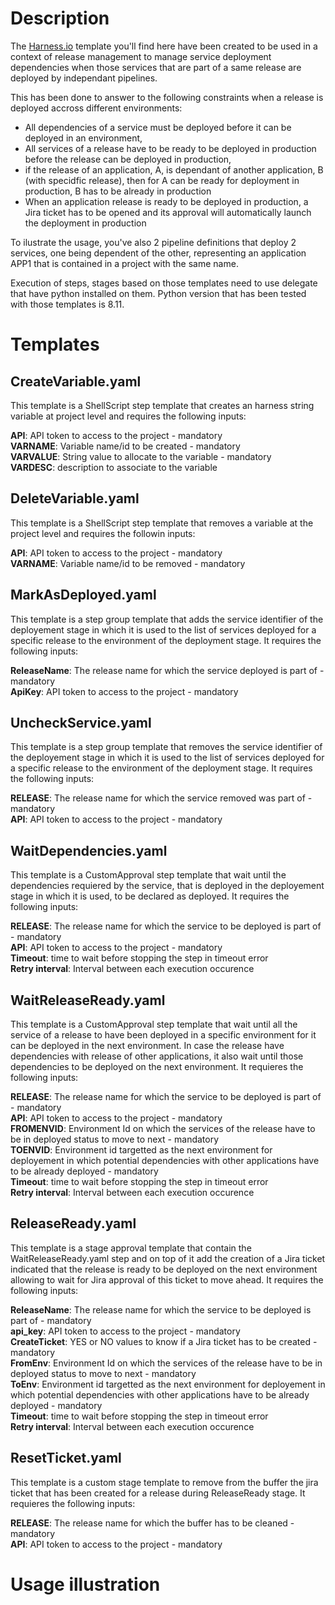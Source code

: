 # Description

The [Harness.io](https://www.harness.io/products/continuous-delivery "World's Most Advanced CD Platform") template you'll find here have been created to be used in a context of release management to manage service deployment dependencies when those services that are part of a same release are deployed by independant pipelines.  

This has been done to answer to the following constraints when a release is deployed accross different environments:
- All dependencies of a service must be deployed before it can be deployed in an environment,
- All services of a release have to be ready to be deployed in production before the release can be deployed in production,
- if the release of an application, A, is dependant of another application, B (with specidfic release), then for A can be ready for deployment in production, B has to be already in production
- When an application release is ready to be deployed in production, a Jira ticket has to be opened and its approval will automatically launch the deployment in production

To ilustrate the usage, you've also 2 pipeline definitions that deploy 2 services, one being dependent of the other, representing an application APP1 that is contained in a project with the same name.

Execution of steps, stages based on those templates need to use delegate that have python installed on them. Python version that has been tested with those templates is 8.11.

# Templates

## CreateVariable.yaml

This template is a ShellScript step template that creates an harness string variable at project level and requires the following inputs:  

**API**: API token to access to the project - mandatory  
**VARNAME**: Variable name/id to be created - mandatory  
**VARVALUE**: String value to allocate to the variable - mandatory  
**VARDESC**: description to associate to the variable  


## DeleteVariable.yaml

This template is a ShellScript step template that removes a variable at the project level and requires the followin inputs:  

**API**: API token to access to the project - mandatory  
**VARNAME**: Variable name/id to be removed - mandatory  

## MarkAsDeployed.yaml

This template is a step group template that adds the service identifier of the deployement stage in which it is used to the list of services deployed for a specific release to the environment of the deployment stage. It requires the following inputs:  

**ReleaseName**: The release name for which the service deployed is part of - mandatory  
**ApiKey**: API token to access to the project - mandatory  

## UncheckService.yaml

This template is a step group template that removes the service identifier of the deployement stage in which it is used to the list of services deployed for a specific release to the environment of the deployment stage. It requires the following inputs:  

**RELEASE**: The release name for which the service removed was part of - mandatory  
**API**: API token to access to the project - mandatory  

## WaitDependencies.yaml

This template is a CustomApproval step template that wait until the dependencies requiered by the service, that is deployed in the deployement stage in which it is used, to be declared as deployed. It requires the following inputs:  

**RELEASE**: The release name for which the service to be deployed is part of - mandatory  
**API**: API token to access to the project - mandatory  
**Timeout**: time to wait before stopping the step in timeout error  
**Retry interval**: Interval between each execution occurence  

## WaitReleaseReady.yaml

This template is a CustomApproval step template that wait until all the service of a release to have been deployed in a specific environment for it can be deployed in the next environment. In case the release have dependencies with release of other applications, it also wait until those dependencies to be deployed on the next environment. It requieres the following inputs:

**RELEASE**: The release name for which the service to be deployed is part of - mandatory  
**API**: API token to access to the project - mandatory  
**FROMENVID**: Environment Id on which the services of the release have to be in deployed status to move to next - mandatory  
**TOENVID**: Environment id targetted as the next environment for deployement in which potential dependencies with other applications have to be already deployed - mandatory  
**Timeout**: time to wait before stopping the step in timeout error  
**Retry interval**: Interval between each execution occurence  

## ReleaseReady.yaml

This template is a stage approval template that contain the WaitReleaseReady.yaml step and on top of it add the creation of a Jira ticket indicated that the release is ready to be deployed on the next environment allowing to wait for Jira approval of this ticket to move ahead. It requires the following inputs:

**ReleaseName**: The release name for which the service to be deployed is part of - mandatory  
**api_key**: API token to access to the project - mandatory  
**CreateTicket**: YES or NO values to know if a Jira ticket has to be created - mandatory  
**FromEnv**: Environment Id on which the services of the release have to be in deployed status to move to next - mandatory  
**ToEnv**: Environment id targetted as the next environment for deployement in which potential dependencies with other applications have to be already deployed - mandatory  
**Timeout**: time to wait before stopping the step in timeout error  
**Retry interval**: Interval between each execution occurence  

## ResetTicket.yaml

This template is a custom stage template to remove from the buffer the jira ticket that has been created for a release during ReleaseReady stage. It requieres the following inputs:  

**RELEASE**: The release name for which the buffer has to be cleaned - mandatory  
**API**: API token to access to the project - mandatory  

# Usage illustration




